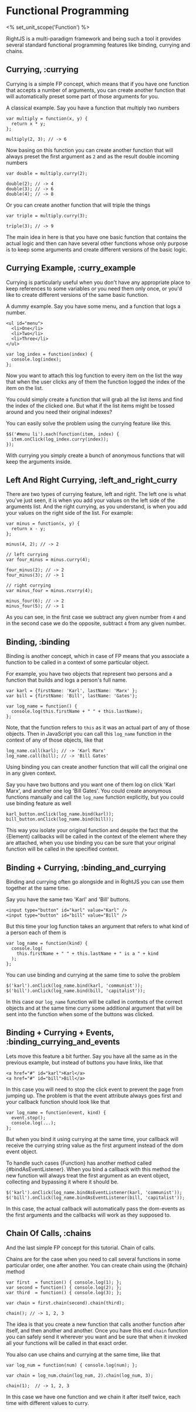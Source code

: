 # Functional Programming
<% set_unit_scope('Function') %>

RightJS is a multi-paradigm framework and being such a tool it provides
several standard functional programming features like binding, currying and
chains.


## Currying, :currying

Currying is a simple FP concept, which means that if you have one function
that accepts a number of arguments, you can create another function that will
automatically preset some part of those arguments for you.

A classical example. Say you have a function that multiply two numbers

    var multiply = function(x, y) {
      return x * y;
    };

    multiply(2, 3); // -> 6

Now basing on this function you can create another function that will always
preset the first argument as `2` and as the result double incoming numbers

    var double = multiply.curry(2);

    double(2); // -> 4
    double(3); // -> 6
    double(4); // -> 8

Or you can create another function that will triple the things

    var triple = multiply.curry(3);

    triple(3); // -> 9

The main idea in here is that you have one basic function that contains the
actual logic and then can have several other functions whose only purpose is
to keep some arguments and create different versions of the basic logic.


## Currying Example, :curry_example

Currying is particularly useful when you don't have any appropriate place to
keep references to some variables or you need them only once, or you'd like to
create different versions of the same basic function.

A dummy example. Say you have some menu, and a function that logs a number.

    <ul id="menu">
      <li>One</li>
      <li>Two</li>
      <li>Three</li>
    </ul>

    var log_index = function(index) {
      console.log(index);
    };

Now you want to attach this log function to every item on the list the way
that when the user clicks any of them the function logged the index of the
item on the list.

You could simply create a function that will grab all the list items and find
the index of the clicked one. But what if the list items might be tossed
around and you need their original indexes?

You can easily solve the problem using the currying feature like this.

    $$('#menu li').each(function(item, index) {
      item.onClick(log_index.curry(index));
    });

With currying you simply create a bunch of anonymous functions that will
keep the arguments inside.


## Left And Right Currying, :left_and_right_curry

There are two types of currying feature, left and right. The left one is what
you've just seen, it is when you add your values on the left side of the
arguments list. And the right currying, as you understand, is when you add
your values on the right side of the list. For example:

    var minus = function(x, y) {
      return x - y;
    };

    minus(4, 2); // -> 2

    // left currying
    var four_minus = minus.curry(4);

    four_minus(2); // -> 2
    four_minus(3); // -> 1

    // right currying
    var minus_four = minus.rcurry(4);

    minus_four(6); // -> 2
    minus_four(5); // -> 1

As you can see, in the first case we subtract any given number from `4` and
in the second case we do the opposite, subtract `4` from any given number.


## Binding, :binding

Binding is another concept, which in case of FP means that you associate a
function to be called in a context of some particular object.

For example, you have two objects that represent two persons and a function
that builds and logs a person's full name.

    var karl = {firstName: 'Karl', lastName: 'Marx' };
    var bill = {firstName: 'Bill', lastName: 'Gates'};

    var log_name = function() {
      console.log(this.firstName + " " + this.lastName);
    };

Note, that the function refers to `this` as it was an actual part of any of
those objects. Then in JavaScript you can call this `log_name` function in the
context of  any of those objects, like that

    log_name.call(karl); // -> 'Karl Marx'
    log_name.call(bill); // -> 'Bill Gates'

Using binding you can create another function that will call the original one
in any given context.

Say you have two buttons and you want one of them log on click 'Karl Marx',
and another one log 'Bill Gates'. You could create anonymous functions
manually and call the `log_name` function explicitly, but you could use
binding feature as well

    karl_button.onClick(log_name.bind(karl));
    bill_button.onClick(log_name.bind(bill));

This way you isolate your original function and despite the fact that the
{Element} callbacks will be called in the context of the element where they
are attached, when you use binding you can be sure that your original function
will be called in the specified context.


## Binding + Currying, :binding_and_currying

Binding and currying often go alongside and in RightJS you can use them
together at the same time.

Say you have the same two 'Karl' and 'Bill' buttons.

    <input type="button" id="karl" value="Karl" />
    <input type="button" id="bill" value="Bill" />

But this time your log function takes an argument that refers to what kind of
a person each of them is

    var log_name = function(kind) {
      console.log(
        this.firstName + " " + this.lastName + " is a " + kind
      );
    };

You can use binding and currying at the same time to solve the problem

    $('karl').onClick(log_name.bind(karl, 'communist'));
    $('bill').onClick(log_name.bind(bill, 'capitalist'));

In this case our `log_name` function will be called in contexts of the correct
objects and at the same time curry some additional argument that will be sent
into the function when some of the buttons was clicked.


## Binding + Currying + Events, :binding_currying_and_events

Lets move this feature a bit further. Say you have all the same as in the
previous example, but instead of buttons you have links, like that

    <a href="#" id="karl">Karl</a>
    <a href="#" id="bill">Bill</a>

In this case you will need to stop the click event to prevent the page from
jumping up. The problem is that the event attribute always goes first and your
callback function should look like that

    var log_name = function(event, kind) {
      event.stop();
      console.log(...);
    };

But when you bind it using currying at the same time, your callback will
receive the currying string value as the first argument instead of the dom
event object.

To handle such cases {Function} has another method called
{#bindAsEventListener}. When you bind a callback with this method the new
function will always treat the first argument as an event object, collecting
and bypassing it where it should be.

    $('karl').onClick(log_name.bindAsEventListener(karl, 'communist'));
    $('bill').onClick(log_name.bindAsEventListener(bill, 'capitalist'));

In this case, the actual callback will automatically pass the dom-events as
the first arguments and the callbacks will work as they supposed to.

## Chain Of Calls, :chains

And the last simple FP concept for this tutorial. Chain of calls.

Chains are for the case when you need to call several functions in some
particular order, one after another. You can create chain using the {#chain}
method

    var first  = function() { console.log(1); };
    var second = function() { console.log(2); };
    var third  = function() { console.log(3); };

    var chain = first.chain(second).chain(third);

    chain(); // -> 1, 2, 3

The idea is that you create a new function that calls another function after
itself, and then another and another. Once you have this end `chain` function
you can safely send it wherever you want and be sure that when it invoked all
your functions will be called in that exact order.

You also can use chains and currying at the same time, like that

    var log_num = function(num) { console.log(num); };

    var chain = log_num.chain(log_num, 2).chain(log_num, 3);

    chain(1);  // -> 1, 2, 3

In this case we have one function and we chain it after itself twice, each
time with different values to curry.
